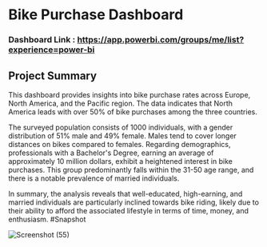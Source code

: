 
# Bike Purchase Dashboard

### Dashboard Link : https://app.powerbi.com/groups/me/list?experience=power-bi
## Project Summary

This dashboard provides insights into bike purchase rates across Europe, North America, and the Pacific region. The data indicates that North America leads with over 50% of bike purchases among the three countries.

The surveyed population consists of 1000 individuals, with a gender distribution of 51% male and 49% female. Males tend to cover longer distances on bikes compared to females. Regarding demographics, professionals with a Bachelor's Degree, earning an average of approximately 10 million dollars, exhibit a heightened interest in bike purchases. This group predominantly falls within the 31-50 age range, and there is a notable prevalence of married individuals.

In summary, the analysis reveals that well-educated, high-earning, and married individuals are particularly inclined towards bike riding, likely due to their ability to afford the associated lifestyle in terms of time, money, and enthusiasm.
#Snapshot

![Screenshot (55)](https://github.com/ElizabethSesebor/PowerBI-Projects/assets/103274299/701d9737-b9f8-41f7-bc18-d6db1ba4154c)


